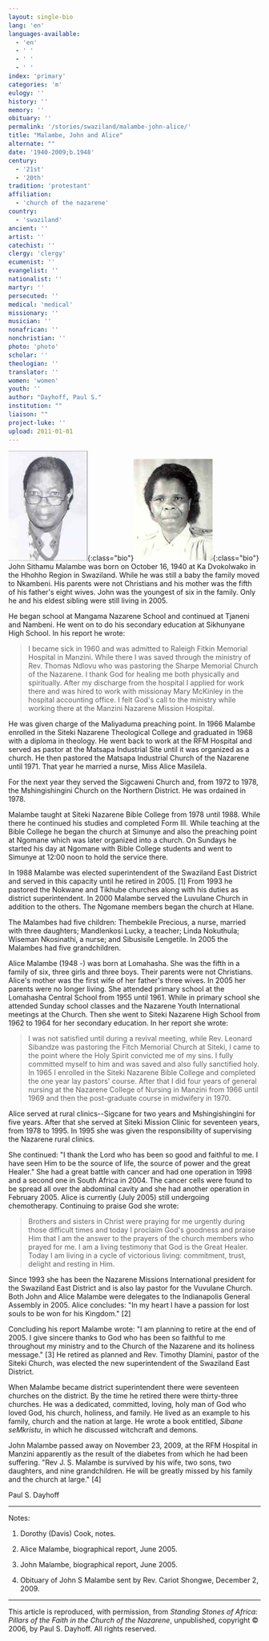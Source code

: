 ```yaml
---
layout: single-bio
lang: 'en'
languages-available:
  - 'en'
  - ' '
  - ' '
  - ' '
index: 'primary'
categories: 'm'
eulogy: ''
history: ''
memory: ''
obituary: ''
permalink: '/stories/swaziland/malambe-john-alice/'
title: "Malambe, John and Alice"
alternate: ""
date: '1940-2009;b.1948'
century:
  - '21st'
  - '20th'
tradition: 'protestant'
affiliation:
  - 'church of the nazarene'
country:
  - 'swaziland'
ancient: ''
artist: ''
catechist: ''
clergy: 'clergy'
ecumenist: ''
evangelist: ''
nationalist: ''
martyr: ''
persecuted: ''
medical: 'medical'
missionary: ''
musician: ''
nonafrican: ''
nonchristian: ''
photo: 'photo'
scholar: ''
theologian: ''
translator: ''
women: 'women'
youth: ''
author: "Dayhoff, Paul S."
institution: ""
liaison: ""
project-luke: ''
upload: 2011-01-01
---
```


![John Malambe](/images/bio-pics/swaziland/malambe-john-alice/malambe-john.jpg){:class="bio"}![Alice Malambe](/images/bio-pics/swaziland/malambe-john-alice/malambe-alice.jpg){:class="bio"} John Sithamu Malambe was born on October 16, 1940 at Ka Dvokolwako in the Hhohho Region in Swaziland. While he was still a baby the family moved to Nkambeni.  His parents were not Christians and his mother was the fifth of his father's eight wives.  John was the youngest of six in the family.  Only he and his eldest sibling were still living in 2005.

He began school at Mangama Nazarene School and continued at Tjaneni and Nambeni.  He went on to do his secondary education at Sikhunyane High School.  In his report he wrote:

> I became sick in 1960 and was admitted to Raleigh Fitkin Memorial Hospital in Manzini.  While there I was saved through the ministry of Rev. Thomas Ndlovu who was pastoring the Sharpe Memorial Church of the Nazarene.  I thank God for healing me both physically and spiritually. After my discharge from the hospital I applied for work there and was hired to work with missionay Mary McKinley in the hospital accounting office. I felt God's call to the ministry while working there at the Manzini Nazarene Mission Hospital.

He was given charge of the Maliyaduma preaching point.  In 1966 Malambe enrolled in the Siteki Nazarene Theological College and graduated in 1968 with a diploma in theology.  He went back to work at the RFM Hospital and served as pastor at the Matsapa Industrial Site until it was organized as a church.  He then pastored the Matsapa Industrial Church of the Nazarene until 1971. That year he married a nurse, Miss Alice Masilela.

For the next year they served the Sigcaweni Church and, from 1972 to 1978, the Mshingishingini Church on the Northern District.  He was ordained in 1978.

Malambe taught at Siteki Nazarene Bible College from 1978 until 1988.  While there he continued his studies and completed Form III.  While teaching at the Bible College he began the church at Simunye and also the preaching point at Ngomane which was later organized into a church.  On Sundays he started his day at Ngomane with Bible College students and went to Simunye at 12:00 noon to hold the service there.

In 1988 Malambe was elected superintendent of the Swaziland East District and served in this capacity until he retired in 2005. [1]  From 1993 he pastored the Nokwane and Tikhube churches along with his duties as district superintendent.  In 2000 Malambe served the Luvulane Church in addition to the others.  The Ngomane members began the church at Hlane.

The Malambes had five children: Thembekile Precious, a nurse, married with three daughters; Mandlenkosi Lucky, a teacher;  Linda Nokuthula;  Wiseman Nkosinathi, a nurse; and Sibusisile Lengetile.  In 2005 the Malambes had five grandchildren.

Alice Malambe (1948 -) was born at Lomahasha.  She was the fifth in a family of six, three girls and three boys. Their parents were not Christians. Alice's mother was the first wife of her father's three wives.  In 2005 her parents were no longer living.  She attended primary school at the Lomahasha Central School from 1955 until 1961. While in primary school she attended Sunday school classes and the Nazarene Youth International meetings at the Church. Then she went to Siteki Nazarene High School from 1962 to 1964 for her secondary education.  In her report she wrote:

> I was not satisfied until during a revival meeting, while Rev. Leonard Sibandze was pastoring the Fitch Memorial Church at Siteki, I came to the point where the Holy Spirit convicted me of my sins.  I fully committed myself to him and was saved and also fully sanctified holy.  In 1965 I enrolled in the Siteki Nazarene Bible College and completed the one year lay pastors' course.  After that I did four years of general nursing at the Nazarene College of Nursing in Manzini from 1966 until 1969 and then the post-graduate course in midwifery in 1970.

Alice served at rural clinics--Sigcane for two years and Mshingishingini for five years. After that she served at Siteki Mission Clinic for seventeen years, from 1978 to 1995.   In 1995 she was given the responsibility of supervising the Nazarene rural clinics.

She continued:  "I thank the Lord who has been so good and faithful to me.  I have seen Him to be the source of life, the source of power and the great Healer."  She had a great battle with cancer and had one operation in 1998 and a second one in South Africa in 2004.  The cancer cells were found to be spread all over the abdominal cavity and she had another operation in February 2005. Alice is currently (July 2005) still undergoing chemotherapy.  Continuing to praise God she wrote:

> Brothers and sisters in Christ were praying for me urgently during those difficult times and today I proclaim God's goodness and praise Him that I am the answer to the prayers of the church members who prayed for me.  I am a living testimony that God is the Great Healer. Today I am living in a cycle of victorious living:  commitment, trust, delight and resting in Him.

Since 1993 she has been the Nazarene Missions International president for the Swaziland East District and is also lay pastor for the Vuvulane Church.  Both John and Alice Malambe were delegates to the Indianapolis General Assembly in 2005. Alice concludes:  "In my heart I have a passion for lost souls to be won for his Kingdom." [2]

Concluding his report Malambe wrote: "I am planning to retire at the end of 2005.  I give sincere thanks to God who has been so faithful to me throughout my ministry and to the Church of the Nazarene and its holiness message."   [3] He  retired as planned and Rev. Timothy Dlamini, pastor of the Siteki Church, was elected the new superintendent of the Swaziland East District.

When Malambe became district superintendent there were seventeen churches on the district. By the time he retired there were thirty-three churches.  He was a dedicated, committed, loving, holy man of God who loved God, his church, holiness, and family.  He lived as an example to his family, church and the nation at large. He wrote a book entitled,   *Sibane seMkristu*, in which he discussed witchcraft and demons.

John Malambe passed away on November 23, 2009, at the RFM Hospital in Manzini apparently as the result of the diabetes from which he had been suffering.  "Rev J. S. Malambe is survived by his wife, two sons, two daughters, and nine grandchildren.  He will be greatly missed by his family and the church at large." [4]

Paul S. Dayhoff

---

Notes:

1.  Dorothy (Davis) Cook, notes.

2. Alice Malambe, biographical report, June 2005.

3. John Malambe, biographical report, June 2005.

4. Obituary of John S Malambe sent by Rev. Cariot Shongwe, December 2, 2009.

---

This article is reproduced, with permission, from *Standing Stones of Africa: Pillars of the Faith in the Church of the Nazarene*, unpublished, copyright &copy; 2006, by Paul S. Dayhoff.  All rights reserved.
